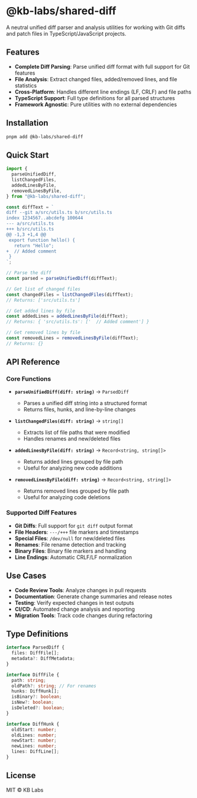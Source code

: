 # @kb-labs/shared-diff

A neutral unified diff parser and analysis utilities for working with Git diffs and patch files in TypeScript/JavaScript projects.

## Features

- **Complete Diff Parsing**: Parse unified diff format with full support for Git features
- **File Analysis**: Extract changed files, added/removed lines, and file statistics
- **Cross-Platform**: Handles different line endings (LF, CRLF) and file paths
- **TypeScript Support**: Full type definitions for all parsed structures
- **Framework Agnostic**: Pure utilities with no external dependencies

## Installation

```bash
pnpm add @kb-labs/shared-diff
```

## Quick Start

```typescript
import {
  parseUnifiedDiff,
  listChangedFiles,
  addedLinesByFile,
  removedLinesByFile,
} from "@kb-labs/shared-diff";

const diffText = `
diff --git a/src/utils.ts b/src/utils.ts
index 1234567..abcdefg 100644
--- a/src/utils.ts
+++ b/src/utils.ts
@@ -1,3 +1,4 @@
 export function hello() {
   return "Hello";
+  // Added comment
 }
`;

// Parse the diff
const parsed = parseUnifiedDiff(diffText);

// Get list of changed files
const changedFiles = listChangedFiles(diffText);
// Returns: ['src/utils.ts']

// Get added lines by file
const addedLines = addedLinesByFile(diffText);
// Returns: { 'src/utils.ts': ['  // Added comment'] }

// Get removed lines by file
const removedLines = removedLinesByFile(diffText);
// Returns: {}
```

## API Reference

### Core Functions

- **`parseUnifiedDiff(diff: string)`** → `ParsedDiff`
  - Parses a unified diff string into a structured format
  - Returns files, hunks, and line-by-line changes

- **`listChangedFiles(diff: string)`** → `string[]`
  - Extracts list of file paths that were modified
  - Handles renames and new/deleted files

- **`addedLinesByFile(diff: string)`** → `Record<string, string[]>`
  - Returns added lines grouped by file path
  - Useful for analyzing new code additions

- **`removedLinesByFile(diff: string)`** → `Record<string, string[]>`
  - Returns removed lines grouped by file path
  - Useful for analyzing code deletions

### Supported Diff Features

- **Git Diffs**: Full support for `git diff` output format
- **File Headers**: `---/+++` file markers and timestamps
- **Special Files**: `/dev/null` for new/deleted files
- **Renames**: File rename detection and tracking
- **Binary Files**: Binary file markers and handling
- **Line Endings**: Automatic CRLF/LF normalization

## Use Cases

- **Code Review Tools**: Analyze changes in pull requests
- **Documentation**: Generate change summaries and release notes
- **Testing**: Verify expected changes in test outputs
- **CI/CD**: Automated change analysis and reporting
- **Migration Tools**: Track code changes during refactoring

## Type Definitions

```typescript
interface ParsedDiff {
  files: DiffFile[];
  metadata?: DiffMetadata;
}

interface DiffFile {
  path: string;
  oldPath?: string; // For renames
  hunks: DiffHunk[];
  isBinary?: boolean;
  isNew?: boolean;
  isDeleted?: boolean;
}

interface DiffHunk {
  oldStart: number;
  oldLines: number;
  newStart: number;
  newLines: number;
  lines: DiffLine[];
}
```

## License

MIT © KB Labs
